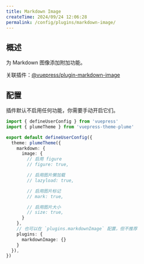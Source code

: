 ```yaml
---
title: Markdown Image
createTime: 2024/09/24 12:06:28
permalink: /config/plugins/markdown-image/
---
```


## 概述

为 Markdown 图像添加附加功能。

关联插件：[@vuepress/plugin-markdown-image](https://ecosystem.vuejs.press/zh/plugins/markdown/markdown-image.html)

## 配置

插件默认不启用任何功能，你需要手动开启它们。

```ts title=".vuepress/config.ts"
import { defineUserConfig } from 'vuepress'
import { plumeTheme } from 'vuepress-theme-plume'

export default defineUserConfig({
  theme: plumeTheme({
    markdown: {
      image: {
        // 启用 figure
        // figure: true,

        // 启用图片懒加载
        // lazyload: true,

        // 启用图片标记
        // mark: true,

        // 启用图片大小
        // size: true,
      }
    },
    // 也可以在 `plugins.markdownImage` 配置，但不推荐
    plugins: {
      markdownImage: {}
    }
  }),
})
```
